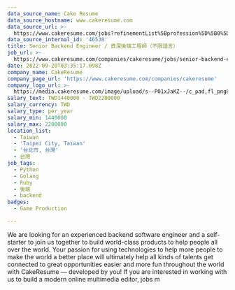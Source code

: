 ```yaml
---
data_source_name: Cake Resume
data_source_hostname: www.cakeresume.com
data_source_url: >-
  https://www.cakeresume.com/jobs?refinementList%5Bprofession%5D%5B0%5D=game-production&range%5Bsalary_range%5D%5Bmin%5D=200000
data_source_internal_id: '46538'
title: Senior Backend Engineer / 資深後端工程師（不限語言）
job_url: >-
  https://www.cakeresume.com/companies/cakeresume/jobs/senior-backend-engineer-general
date: 2022-09-20T03:35:17.098Z
company_name: CakeResume
company_page_url: 'https://www.cakeresume.com/companies/cakeresume'
company_logo_url: >-
  https://media.cakeresume.com/image/upload/s--P01xJaKZ--/c_pad,fl_png8,h_200,w_200/v1586508643/page_2_logo_1468389599.png
salary_text: TWD1440000 - TWD2200000
salary_currency: TWD
salary_type: per_year
salary_min: 1440000
salary_max: 2200000
location_list:
  - Taiwan
  - 'Taipei City, Taiwan'
  - '台北市, 台灣'
  - 台灣
job_tags:
  - Python
  - Golang
  - Ruby
  - 後端
  - backend
badges:
  - Game Production

---
```


We are looking for an experienced backend software engineer and a self-starter to join us together to build world-class products to help people all over the world. Your passion for using technologies to help more people to make the world a better place will ultimately help all kinds of talents get connected to great opportunities easier and more fun throughout the world with CakeResume — developed by you! If you are interested in working with us to build a modern online multimedia editor, jobs m